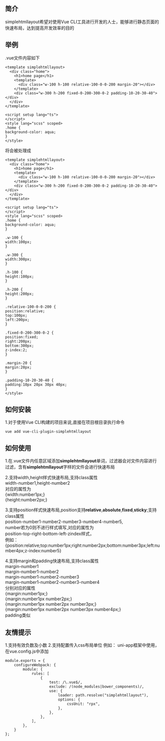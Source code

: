 ## 简介
simplehtmllayout希望对使用Vue CLI工具进行开发的人士，能够进行静态页面的快速布局，达到提高开发效率的目的  

## 举例
.vue文件内容如下
```
<template simplehtmllayout>
  <div class="home">
    <h1>home page</h1>
    <template>
      <div class="w-100 h-100 relative-100-0-0-200 margin-20"></div>
    </template>
    <div class="w-300 h-200 fixed-0-200-300-0-2 padding-10-20-30-40"></div>
  </div>
</template>

<script setup lang="ts">
</script>
<style lang="scss" scoped>
.home {
background-color: aqua;
}
</style>
```
将会被处理成
```
<template simplehtmllayout>
  <div class="home">
    <h1>home page</h1>
    <template>
      <div class="w-100 h-100 relative-100-0-0-200 margin-20"></div>
    </template>
    <div class="w-300 h-200 fixed-0-200-300-0-2 padding-10-20-30-40"></div>
  </div>
</template>

<script setup lang="ts">
</script>
<style lang="scss" scoped>
.home {
background-color: aqua;
}

.w-100 {
width:100px;
}

.w-300 {
width:300px;
}

.h-100 {
height:100px;
}

.h-200 {
height:200px;
}

.relative-100-0-0-200 {
position:relative;
top:100px;
left:200px;
}

.fixed-0-200-300-0-2 {
position:fixed;
right:200px;
bottom:300px;
z-index:2;
}

.margin-20 {
margin:20px;
}

.padding-10-20-30-40 {
padding:10px 20px 30px 40px;
}
</style>
```
## 如何安装
1.对于使用Vue CLI构建的项目来说,直接在项目根目录执行命令  
```
vue add vue-cli-plugin-simplehtmllayout
```  

## 如何使用
1.在.vue文件内任意区域添加**simplehtmllayout**单词，过滤器会对文件内容进行过滤，含有**simplehtmllayout**字样的文件会进行快速布局   

2.支持width,height样式快速布局,支持class属性  
width-number1,height-number2  
对应的属性为  
{width:number1px;}    
{height:number2px;}  

3.支持position样式快速布局,position支持**relative**,**absolute**,**fixed**,**sticky**;支持class属性  
position-number1-number2-number3-number4-number5,  
number若为0则不进行样式填写,对应的属性为  
position-top-right-bottom-left-zindex样式，  
例如：{position:relative;top:number1px;right:number2px;bottom:number3px;left:number4px;z-index:number5}  

4.支持margin和padding快速布局,支持class属性  
margin-number1    
margin-number1-number2  
margin-number1-number2-number3  
margin-number1-number2-number3-number4    
分别对应的属性  
{margin:number1px;}  
{margin:number1px number2px;}  
{margin:number1px number2px number3px;}  
{margin:number1px number2px number3px number4px;}  
padding类似  

## 友情提示
1.支持有效负数及小数
2.支持配置传入css布局单位
例如：
uni-app框架中使用，在vue.config.js中添加
```
module.exports = {
    configureWebpack: {
        module: {
            rules: [
                {
                    test: /\.vue$/,
                    exclude: /(node_modules|bower_components)/,
                    use: {
                        loader: path.resolve("simplehtmllayout"),
                        options: {
                            cssUnit: "rpx",
                        },
                    },
                },
            ],
        },
    }
};
```
